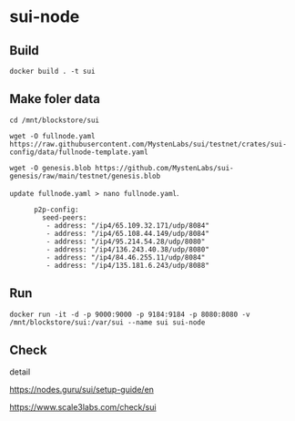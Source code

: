 # sui-node
  
## Build
    docker build . -t sui

## Make foler data
    cd /mnt/blockstore/sui
  
    wget -O fullnode.yaml https://raw.githubusercontent.com/MystenLabs/sui/testnet/crates/sui-config/data/fullnode-template.yaml
  
    wget -O genesis.blob https://github.com/MystenLabs/sui-genesis/raw/main/testnet/genesis.blob
  
  `update fullnode.yaml > nano fullnode.yaml`.
      
          p2p-config:
            seed-peers:
             - address: "/ip4/65.109.32.171/udp/8084"
             - address: "/ip4/65.108.44.149/udp/8084"
             - address: "/ip4/95.214.54.28/udp/8080"
             - address: "/ip4/136.243.40.38/udp/8080"
             - address: "/ip4/84.46.255.11/udp/8084"
             - address: "/ip4/135.181.6.243/udp/8088"
## Run
    docker run -it -d -p 9000:9000 -p 9184:9184 -p 8080:8080 -v /mnt/blockstore/sui:/var/sui --name sui sui-node 
    


## Check
detail 

https://nodes.guru/sui/setup-guide/en


https://www.scale3labs.com/check/sui

